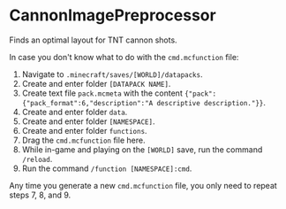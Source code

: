 # CannonImagePreprocessor
Finds an optimal layout for TNT cannon shots.

In case you don't know what to do with the `cmd.mcfunction` file:

1. Navigate to `.minecraft/saves/[WORLD]/datapacks`.
2. Create and enter folder `[DATAPACK NAME]`.
3. Create text file `pack.mcmeta` with the content `{"pack":{"pack_format":6,"description":"A descriptive description."}}`.
4. Create and enter folder `data`.
5. Create and enter folder `[NAMESPACE]`.
6. Create and enter folder `functions`.
7. Drag the `cmd.mcfunction` file here.
8. While in-game and playing on the `[WORLD]` save, run the command `/reload`.
9. Run the command `/function [NAMESPACE]:cmd`.

Any time you generate a new `cmd.mcfunction` file, you only need to repeat steps 7, 8, and 9.
